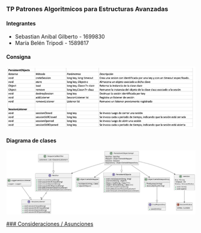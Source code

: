 ### TP Patrones Algoritmicos para Estructuras Avanzadas

#### Integrantes

- Sebastian Anibal Gilberto - 1699830
- María Belén Tripodi - 1589817

#### Consigna

<img src="src/main/resources/static/palg-consigna.png" alt="consigna">

#### Diagrama de clases

<img src="src/main/resources/static/palg-diagrama-clases.png" alt="diagrama de clases">

[### Consideraciones / Asunciones](/src/main/resources/docs/Consideraciones.md)